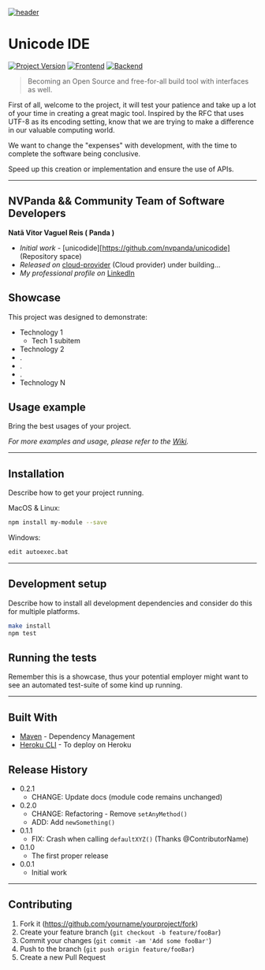 [![header][header-url]][header-link]

# Unicode IDE
[![Project Version][version-image]][version-url]
[![Frontend][Frontend-image]][Frontend-url]
[![Backend][Backend-image]][Backend-url]

> Becoming an Open Source and free-for-all build tool with interfaces as well.

First of all, welcome to the project, it will test your patience and take up a lot of your time in creating a great magic tool.
Inspired by the RFC that uses UTF-8 as its encoding setting, know that we are trying to make a difference in our valuable computing world.

We want to change the "expenses" with development, with the time to complete the software being conclusive.

Speed up this creation or implementation and ensure the use of APIs.

---
## NVPanda && Community Team of Software Developers

**Natã Vitor Vaguel Reis ( Panda )** 
* *Initial work* - [unicodide][https://github.com/nvpanda/unicodide] (Repository space)
* *Released on* [cloud-provider][cloud-provider-url] (Cloud provider) under building...
* *My professional profile on* [LinkedIn][linkedin-url]

## Showcase

This project was designed to demonstrate:

* Technology 1
  * Tech 1 subitem
* Technology 2
* .
* .
* .
* Technology N

## Usage example

Bring the best usages of your project.

_For more examples and usage, please refer to the [Wiki][wiki]._

---

## Installation

Describe how to get your project running.

MacOS & Linux:

```sh
npm install my-module --save
```

Windows:

```sh
edit autoexec.bat
```

---

## Development setup

Describe how to install all development dependencies and consider do this for multiple platforms.  

```sh
make install
npm test
```

## Running the tests

Remember this is a showcase, thus your potential employer might want to see an automated test-suite of some kind up running.

---

## Built With

* [Maven](https://maven.apache.org/) - Dependency Management
* [Heroku CLI](https://devcenter.heroku.com/articles/heroku-cli#download-and-install) - To deploy on Heroku

## Release History

* 0.2.1
    * CHANGE: Update docs (module code remains unchanged)
* 0.2.0
    * CHANGE: Refactoring - Remove `setAnyMethod()`
    * ADD: Add `newSomething()`
* 0.1.1
    * FIX: Crash when calling `defaultXYZ()` (Thanks @ContributorName)
* 0.1.0
    * The first proper release
* 0.0.1
    * Initial work

---

## Contributing

1. Fork it (<https://github.com/yourname/yourproject/fork>)
2. Create your feature branch (`git checkout -b feature/fooBar`)
3. Commit your changes (`git commit -am 'Add some fooBar'`)
4. Push to the branch (`git push origin feature/fooBar`)
5. Create a new Pull Request

<!-- Markdown link & img dfn's -->

[header-url]: github-template.png
[header-link]: https://github.com/alexandrerosseto

[repository-url]: https://github.com/alexandrerosseto/wbshopping

[cloud-provider-url]: https://wbshopping.herokuapp.com

[linkedin-url]: https://www.linkedin.com/in/alexandrerosseto

[wiki]: https://github.com/yourname/yourproject/wiki

[version-image]: https://img.shields.io/badge/Version-1.0.0-brightgreen?style=for-the-badge&logo=appveyor
[version-url]: https://img.shields.io/badge/version-1.0.0-green
[Frontend-image]: https://img.shields.io/badge/Frontend-Ionic-blue?style=for-the-badge
[Frontend-url]: https://img.shields.io/badge/Frontend-Ionic-blue?style=for-the-badge
[Backend-image]: https://img.shields.io/badge/Backend-Java%208-important?style=for-the-badge
[Backend-url]: https://img.shields.io/badge/Backend-Java%208-important?style=for-the-badge
